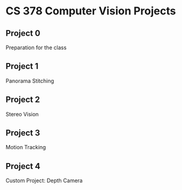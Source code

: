CS 378 Computer Vision Projects
================

## Project 0

Preparation for the class

## Project 1

Panorama Stitching

## Project 2

Stereo Vision

## Project 3

Motion Tracking

## Project 4

Custom Project: Depth Camera
